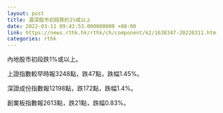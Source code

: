 ```yaml
---
layout: post
title: 滬深股市初段跌約1%或以上
date: 2022-03-11 09:42:53.000000000 +08:00
link: https://news.rthk.hk/rthk/ch/component/k2/1638347-20220311.htm
categories: rthk
---
```


內地股市初段跌1%或以上。

上證指數較早時報3248點，跌47點，跌幅1.45%。

深證成份指數報12198點，跌172點，跌幅1.4%。

創業板指數報2613點，跌21點，跌幅0.83%。
